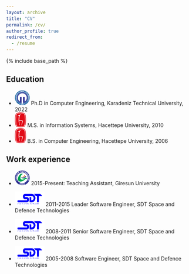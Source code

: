 ```yaml
---
layout: archive
title: "CV"
permalink: /cv/
author_profile: true
redirect_from:
  - /resume
---
```


{% include base_path %}

## Education

* <img src="/images/logo-ktu.png" alt="KTU" width="40" height="40"> Ph.D in Computer Engineering, Karadeniz Technical University, 2022
* <img src="/images/logo-hacettepe.png" alt="Hacettepe" width="30" height="40"> M.S. in Information Systems, Hacettepe University, 2010
* <img src="/images/logo-hacettepe.png" alt="Hacettepe" width="30" height="40"> B.S. in Computer Engineering, Hacettepe University, 2006

## Work experience

* <img src="/images/logo-giresun.png" alt="GRU" width="40" height="40"> 2015-Present: Teaching Assistant, Giresun University

* <img src="/images/logo-sdt.png" alt="SDT" width="80" height="40"> 2011-2015 Leader Software Engineer, SDT Space and Defence Technologies 

* <img src="/images/logo-sdt.png" alt="SDT" width="80" height="40"> 2008-2011 Senior Software Engineer, SDT Space and Defence Technologies 

* <img src="/images/logo-sdt.png" alt="SDT" width="80" height="40"> 2005-2008 Software Engineer, SDT Space and Defence Technologies 
